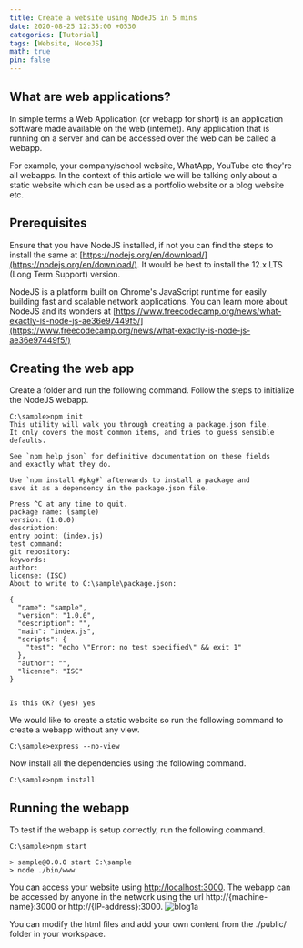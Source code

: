 ```yaml
---
title: Create a website using NodeJS in 5 mins
date: 2020-08-25 12:35:00 +0530
categories: [Tutorial]
tags: [Website, NodeJS]
math: true
pin: false
---
```


## What are web applications?

In simple terms a Web Application (or webapp for short) is an application software made available on the web (internet). Any application that is running on a server and can be accessed over the web can be called a webapp.

For example, your company/school website, WhatApp, YouTube etc they're all webapps. In the context of this article we will be talking only about a static website which can be used as a portfolio website or a blog website etc.

## Prerequisites

Ensure that you have NodeJS installed, if not you can find the steps to install the same at [https://nodejs.org/en/download/](https://nodejs.org/en/download/). It would be best to install the 12.x LTS (Long Term Support) version.

NodeJS is a platform built on Chrome's JavaScript runtime for easily building fast and scalable network applications. You can learn more about NodeJS and its wonders at [https://www.freecodecamp.org/news/what-exactly-is-node-js-ae36e97449f5/](https://www.freecodecamp.org/news/what-exactly-is-node-js-ae36e97449f5/)

## Creating the web app

Create a folder and run the following command. Follow the steps to initialize the NodeJS webapp.

    C:\sample>npm init
    This utility will walk you through creating a package.json file.
    It only covers the most common items, and tries to guess sensible defaults.
    
    See `npm help json` for definitive documentation on these fields
    and exactly what they do.
    
    Use `npm install #pkg#` afterwards to install a package and
    save it as a dependency in the package.json file.
    
    Press ^C at any time to quit.
    package name: (sample)
    version: (1.0.0)
    description:
    entry point: (index.js)
    test command:
    git repository:
    keywords:
    author:
    license: (ISC)
    About to write to C:\sample\package.json:
    
    {
      "name": "sample",
      "version": "1.0.0",
      "description": "",
      "main": "index.js",
      "scripts": {
        "test": "echo \"Error: no test specified\" && exit 1"
      },
      "author": "",
      "license": "ISC"
    }
    
    
    Is this OK? (yes) yes

We would like to create a static website so run the following command to create a webapp without any view.

    C:\sample>express --no-view

Now install all the dependencies using the following command.

    C:\sample>npm install

## Running the webapp

To test if the webapp is setup correctly, run the following command.

    C:\sample>npm start
    
    > sample@0.0.0 start C:\sample
    > node ./bin/www

You can access your website using [http://localhost:3000](http://localhost:3000). The webapp can be accessed by anyone in the network using the url http://{machine-name}:3000 or http://{IP-address}:3000.
![blog1a](https://res-3.cloudinary.com/hyfixviip/image/upload/q_auto/v1/ghost-blog-images/blog1a.png)

You can modify the html files and add your own content from the ./public/ folder in your workspace.
